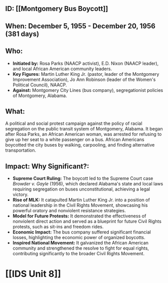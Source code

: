 ## ID: [[Montgomery Bus Boycott]] 
## When: December 5, 1955 - December 20, 1956 (381 days)

## Who:
* **Initiated by:** Rosa Parks (NAACP activist), E.D. Nixon (NAACP leader), and local African American community leaders.
* **Key Figures:** Martin Luther King Jr. (pastor, leader of the Montgomery Improvement Association), Jo Ann Robinson (leader of the Women's Political Council), NAACP.
* **Against:** Montgomery City Lines (bus company), segregationist policies of Montgomery, Alabama.

## What:

A political and social protest campaign against the policy of racial segregation on the public transit system of Montgomery, Alabama. It began after Rosa Parks, an African American woman, was arrested for refusing to give up her seat to a white passenger on a bus. African Americans boycotted the city buses by walking, carpooling, and finding alternative transportation.

## Impact: Why Significant?:
* **Supreme Court Ruling:** The boycott led to the Supreme Court case *Browder v. Gayle* (1956), which declared Alabama's state and local laws requiring segregation on buses unconstitutional, achieving a legal victory.
* **Rise of MLK:** It catapulted Martin Luther King Jr. into a position of national leadership in the Civil Rights Movement, showcasing his powerful oratory and nonviolent resistance strategies.
* **Model for Future Protests:** It demonstrated the effectiveness of nonviolent direct action and served as a blueprint for future Civil Rights protests, such as sit-ins and freedom rides.
* **Economic Impact:** The bus company suffered significant financial losses, highlighting the economic power of organized boycotts.
* **Inspired National Movement:** It galvanized the African American community and strengthened the resolve to fight for equal rights, contributing significantly to the broader Civil Rights Movement.

# [[IDS Unit 8]]
